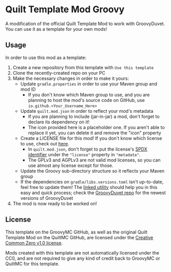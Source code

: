 # Quilt Template Mod Groovy

A modification of the official Quilt Template Mod to work with GroovyDuvet. You can use it as a template for your own mods!

## Usage

In order to use this mod as a template:

1. Create a new repository from this template with `Use this template`
2. Clone the recently-created repo on your PC
3. Make the necessary changes in order to make it yours:
    - Update `gradle.properties` in order to use your Maven group and mod ID
        - If you don't know which Maven group to use, and you are planning to host the mod's source code on GitHub, use `io.github.<Your_Username_Here>`
    - Update `quilt.mod.json` in order to reflect your mod's metadata
        - If you are planning to include (jar-in-jar) a mod, don't forget to declare its dependency on it!
        - The icon provided here is a placeholder one. If you aren't able to replace it yet, you can delete it and remove the "icon" property
    - Create a LICENSE file for this mod! If you don't know which license to use, check out [here](https://choosealicense.com/).
        - In `quilt.mod.json`, don't forget to put the license's [SPDX identifier](https://spdx.org/licenses/) under the `"license"` property in `"metadata"`.
        - The GPLv3 and AGPLv3 are not valid mod licenses, so you can use almost any license except for those.
    - Update the Groovy sub-directory structure so it reflects your Maven group
    - If the dependencies on `gradle/libs.versions.toml` isn't up-to-date, feel free to update them! The [linked utility](https://lambdaurora.dev/tools/import_quilt.html) should help you in this easy and quick process; check the [GroovyDuvet repo](https://github.com/GroovyMC/groovyduvet) for the newest versions of GroovyDuvet
4. The mod is now ready to be worked on!

## License

This template on the GroovyMC GitHub, as well as the original Quilt Template Mod on the QuiltMC GitHub, are licensed under the [Creative Common Zero v1.0 license](./LICENSE-TEMPLATE.md).

Mods created with this template are not automatically licensed under the CC0, and are not required to give any kind of credit back to GroovyMC or QuiltMC for this template.
